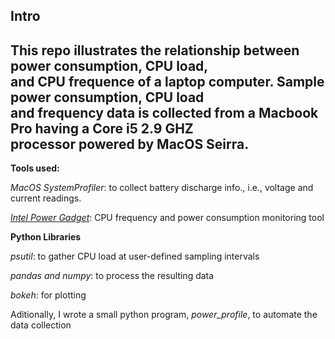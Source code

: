 ## Intro

This repo illustrates the relationship between power consumption, CPU load, <br />
and CPU frequence of a laptop computer. Sample power consumption, CPU load  <br />
and frequency data is collected from a Macbook Pro having a Core i5 2.9 GHZ  <br />
processor powered by MacOS Seirra.
----
**Tools used:**

*MacOS SystemProfiler*: to collect battery discharge info., i.e., 
                          voltage and current readings.
                          
*[Intel Power Gadget](https://software.intel.com/en-us/articles/intel-power-gadget-20)*: CPU frequency and power consumption monitoring tool

**Python Libraries**

*psutil*: to gather CPU load at user-defined sampling intervals

*pandas and numpy*: to process the resulting data

*bokeh*: for plotting

Aditionally, I wrote a small python program, *power_profile*, to automate the data collection
